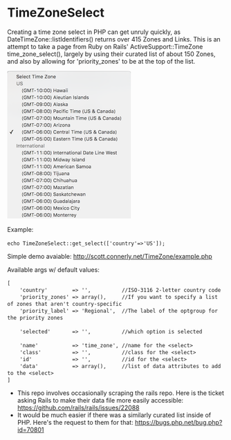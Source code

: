 # TimeZoneSelect
Creating a time zone select in PHP can get unruly quickly, as DateTimeZone::listIdentifiers() returns over 415 Zones and Links. This is an attempt to take a page from Ruby on Rails' ActiveSupport::TimeZone time_zone_select(), largely by using their curated list of about 150 Zones, and also by allowing for 'priority_zones' to be at the top of the list.

![Screenshot of timezone select](timezone-select-screenshot.png?raw=true "Screenshot of timezone select")

Example:

`echo TimeZoneSelect::get_select(['country'=>'US']);`

Simple demo avaiable: http://scott.connerly.net/TimeZone/example.php

Available args w/ default values:
```
[
    'country'        => '',          //ISO-3116 2-letter country code
    'priority_zones' => array(),     //If you want to specify a list of zones that aren't country-specific
    'priority_label' => 'Regional',  //The label of the optgroup for the priority zones

    'selected'       => '',          //which option is selected
    
    'name'           => 'time_zone', //name for the <select>
    'class'          => '',          //class for the <select>
    'id'             => '',          //id for the <select>
    'data'           => array(),     //list of data attributes to add to the <select>
]
```


 * This repo involves occasionally scraping the rails repo. Here is the ticket asking Rails to make their data file more easily accessible: https://github.com/rails/rails/issues/22088
 * It would be much easier if there was a similarly curated list inside of PHP. Here's the request to them for that: https://bugs.php.net/bug.php?id=70801
